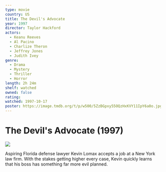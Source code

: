 ```yaml
---
type: movie
country: US
title: The Devil's Advocate
year: 1997
director: Taylor Hackford
actors:
  - Keanu Reeves
  - Al Pacino
  - Charlize Theron
  - Jeffrey Jones
  - Judith Ivey
genre:
  - Drama
  - Mystery
  - Thriller
  - Horror
length: 2h 24m
shelf: watched
owned: false
rating:
watched: 1997-10-17
poster: https://image.tmdb.org/t/p/w500/5ZzBGpxy55OQzHxKVY11IpY6a0o.jpg
---
```


# The Devil's Advocate (1997)

![](https://image.tmdb.org/t/p/w500/5ZzBGpxy55OQzHxKVY11IpY6a0o.jpg)

Aspiring Florida defense lawyer Kevin Lomax accepts a job at a New York law firm. With the stakes getting higher every case, Kevin quickly learns that his boss has something far more evil planned.